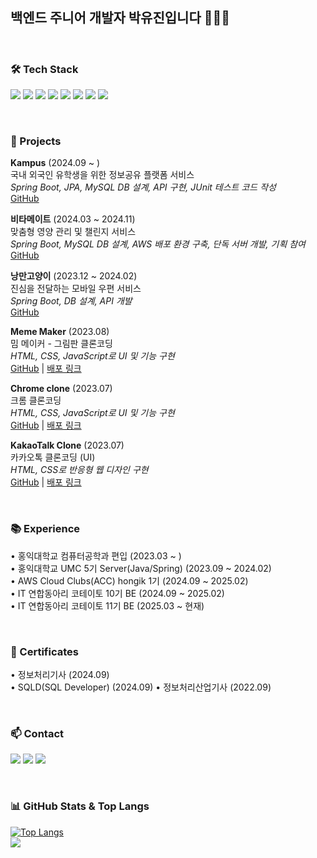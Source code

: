 ## 백엔드 주니어 개발자 박유진입니다 👩🏻‍💻

<br>

### 🛠️ Tech Stack
<p>
  <img src="https://img.shields.io/badge/Java-007396?style=flat&logo=Java&logoColor=white"/>
  <img src="https://img.shields.io/badge/SpringBoot-6DB33F?style=flat&logo=Spring&logoColor=white"/>
  <img src="https://img.shields.io/badge/JPA-Hibernate-blue?style=flat&logo=Hibernate&logoColor=white"/>
  <img src="https://img.shields.io/badge/MySQL-4479A1?style=flat&logo=MySQL&logoColor=white"/>
  <img src="https://img.shields.io/badge/JUnit5-25A162?style=flat&logo=JUnit5&logoColor=white"/>
  <img src="https://img.shields.io/badge/Git-F05032?style=flat&logo=Git&logoColor=white"/>
  <img src="https://img.shields.io/badge/GitHub-181717?style=flat&logo=GitHub&logoColor=white"/>
  <img src="https://img.shields.io/badge/Amazon%20AWS-232F3E?style=flat&logo=Amazon%20AWS&logoColor=white"/>
</p>

<br>

### 🚀 Projects 
**Kampus** (2024.09 ~ )  
국내 외국인 유학생을 위한 정보공유 플랫폼 서비스  
*Spring Boot, JPA, MySQL DB 설계, API 구현, JUnit 테스트 코드 작성*  
[GitHub](https://github.com/IT-Cotato/10th-Kampus-BE)

**비타메이트** (2024.03 ~ 2024.11)  
맞춤형 영양 관리 및 챌린지 서비스  
*Spring Boot, MySQL DB 설계, AWS 배포 환경 구축, 단독 서버 개발, 기획 참여*  
[GitHub](https://github.com/Vita-Mate/BE)

**낭만고양이** (2023.12 ~ 2024.02)  
진심을 전달하는 모바일 우편 서비스  
*Spring Boot, DB 설계, API 개발*  
[GitHub](https://github.com/a-romantic-cat/Back-end)

**Meme Maker** (2023.08)  
밈 메이커 - 그림판 클론코딩  
*HTML, CSS, JavaScript로 UI 및 기능 구현*  
[GitHub](https://github.com/u-genuine/meme-maker) | [배포 링크](https://u-genuine.github.io/meme-maker/)

**Chrome clone** (2023.07)  
크롬 클론코딩  
*HTML, CSS, JavaScript로 UI 및 기능 구현*  
[GitHub](https://github.com/u-genuine/chrome-clone) | [배포 링크](https://u-genuine.github.io/chrome-clone/)

**KakaoTalk Clone** (2023.07)  
카카오톡 클론코딩 (UI)  
*HTML, CSS로 반응형 웹 디자인 구현*  
[GitHub](https://github.com/u-genuine/kokoa-clone-2023) | [배포 링크](https://u-genuine.github.io/kokoa-clone-2023/)

<br>

### 📚 Experience 
• 홍익대학교 컴퓨터공학과 편입 (2023.03 ~ )  
• 홍익대학교 UMC 5기 Server(Java/Spring) (2023.09 ~ 2024.02)  
• AWS Cloud Clubs(ACC) hongik 1기 (2024.09 ~ 2025.02)  
• IT 연합동아리 코테이토 10기 BE (2024.09 ~ 2025.02)  
• IT 연합동아리 코테이토 11기 BE (2025.03 ~ 현재)

<br>

### 📜 Certificates 
• 정보처리기사 (2024.09)  
• SQLD(SQL Developer) (2024.09)
• 정보처리산업기사 (2022.09)  

<br>

### 📫 Contact
<p>
  <a href="https://u-genuine.tistory.com/"><img src="https://img.shields.io/badge/Blog-EF544F?style=flat&logo=Blogger&logoColor=white"/></a>
  <a href="https://www.instagram.com/uzxnnnn/"><img src="https://img.shields.io/badge/Instagram-E4405F?style=flat&logo=Instagram&logoColor=white"/></a>
  <a href="mailto:u_genuine@naver.com"><img src="https://img.shields.io/badge/Email-03C75A?style=flat&logo=Naver&logoColor=white"/></a>
</p> 

<br>

### 📊 GitHub Stats & Top Langs
[![Top Langs](https://github-readme-stats.vercel.app/api/top-langs/?username=u-genuine&exclude_repo=yasim&layout=compact&theme=gotham)](https://github.com/anuraghazra/github-readme-stats)  
<a href="https://github.com/u-genuine">
<img align="center" src="https://github-readme-stats.vercel.app/api?username=u-genuine&show_icons=true&theme=gotham" />
</a>


<!--
**u-genuine/u-genuine** is a ✨ _special_ ✨ repository because its `README.md` (this file) appears on your GitHub profile.

Here are some ideas to get you started:

- 🔭 I’m currently working on ...
- 🌱 I’m currently learning ...
- 👯 I’m looking to collaborate on ...
- 🤔 I’m looking for help with ...
- 💬 Ask me about ...
- 📫 How to reach me: ...
- 😄 Pronouns: ...
- ⚡ Fun fact: ...
-->
